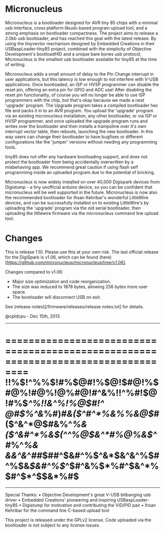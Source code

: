 
Micronucleus 
=============
Micronucleus is a bootloader designed for AVR tiny 85 chips with a minimal usb interface, cross platform libusb-based program upload tool, and a strong emphasis on bootloader compactness. The project aims to release a 2.0kb usb bootloader, and has reached this goal with the latest release. By using the tinyvector mechanism designed by Embedded Creations in their USBaspLoader-tiny85 project, combined with the simplicity of Objective Development's bootloadHID and a unique bare bones usb protocol, Micronucleus is the smallest usb bootloader available for tiny85 at the time of writing.

Micronucleus adds a small amount of delay to the Pin Change interrupt in user applications, but  this latency is low enough to not interfere with V-USB applications. Once bootloaded, an ISP or HVSP programmer can disable the reset pin, offering an extra pin for GPIO and ADC use! After disabling the reset pin functionality, of course you will no longer be able to use ISP programmers with the chip, but that's okay because we made a neat 'upgrade' program. The Upgrade program takes a compiled bootloader hex file and packs it in to an AVR program. You upload the 'upgrade' program via an existing micronucleus installation, any other bootloader, or via ISP or HVSP programmer, and once uploaded the upgrade program runs and writes over the bootloader and then installs a trampoline over it's own interrupt vector table, then reboots, launching the new bootloader. In this way users can change their bootloader to have bugfixes or different configurations like the 'jumper' versions without needing any programming tools.

tiny85 does not offer any hardware bootloading support, and does not protect the bootloader from being accidentally overwritten by a misbehaving app. We recommend great caution if using flash self programming inside an uploaded program due to the potential of bricking.

Micronucleus is now widely installed on over 40,000 Digispark devices from Digistump - a tiny unofficial arduino device, so you can be confident that micronucleus will be well supported in the future. Micronucleus is now also the recommended bootloader for Ihsan Kehribar's wonderful LittleWire devices, and can be successfully installed on to existing LittleWire's by uploading the 'upgrade' program via the old serial bootloader, then uploading the littlewire firmware via the micronucleus command line upload tool.

Changes 
=======

This is release 1.10. Please use this at your own risk. The last official release for the DigiSpark is v1.06, which can be found (here)[https://github.com/micronucleus/micronucleus/tree/v1.06].

Changes compared to v1.06:
  * Major size optimization and code reorganization.
  * The size was reduced to 1878 bytes, allowing 256 bytes more user space.
  * The bootloader will disconnect USB on exit.

See (release notes)[/firmware/releases/release notes.txt] for details.
  
@cpldcpu - Dec 15th, 2013

----------------------------------------------------------------------------------
==================================================================================
!!%$!^%%$!#%$@#!%$@!$#@!%$#@%!#@%$!@$%#@!$%%!$#^&%$!%(*$!^%#!$@!#%$*^%!!&^%!%@$#!^
@#$%^&*%#$%^#($)#*&($^#^*%&%%&@$*#($^&^*@$#&%^*%&($^&#^*%&$(^^%@$&^*#%@%&$^#*%^*%&
&$%#$&^&$%@&#$*^*##*$##^$&#^%$^&*$&^&^%$#^%$&*$&#^%$*^$#^&%$*%#^$&^*%$#^$*^$$&*%#$
==================================================================================
----------------------------------------------------------------------------------

Special Thanks:
 • Objective Development's great V-USB bitbanging usb driver
 • Embedded Creations' pioneering and inspiring USBaspLoader-tiny85
 • Digistump for motivation and contributing the VID/PID pair
 • Ihsan Kehribar for the command line C-based upload tool

This project is released under the GPLv2 license. Code uploaded via the bootloader is not subject to any license issues.

